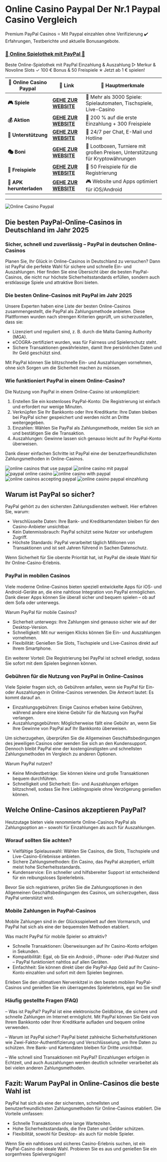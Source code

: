 # Online Casino Paypal Der Nr.1 Paypal Casino Vergleich

Premium PayPal Casinos ⭐ Mit Paypal einzahlen ohne Verifizierung ✔️ Erfahrungen, Testberichte und aktuelle Bonusangebote.

### [🎰 Online Spielothek mit PayPal 💎](https://tinyurl.com/bddyuz2m)

Beste Online-Spielothek mit PayPal Einzahlung & Auszahlung ▷ Merkur & Novoline Slots ✓ 100 € Bonus & 50 Freispiele ✭ Jetzt ab 1 € spielen!


| 🚩 Online Casino Paypal    | 🔗 Link                          | 🌟 Hauptmerkmale                                                                                                      |
|------------------------|------------------------------------|-------------------------------------------------------------------------------------------------------------------------------|
| **🎮 Spiele**      | [**GEHE ZUR WEBSITE**](https://tinyurl.com/bddyuz2m)      | 🎲 	Mehr als 3000 Spiele: Spielautomaten, Tischspiele, Live-Casino                                     |
| **💰 Aktion** | [**GEHE ZUR WEBSITE**](https://tinyurl.com/bddyuz2m) | 💸 	200 % auf die erste Einzahlung + 300 Freispiele                                                         |
| **🍜 Unterstützung** | [**GEHE ZUR WEBSITE**](https://tinyurl.com/bddyuz2m) | 🎯 24/7 per Chat, E-Mail und Hotline|
| **🎭 Boni**    | [**GEHE ZUR WEBSITE**](https://tinyurl.com/bddyuz2m)        | 🎰 Lootboxen, Turniere mit großen Preisen, Unterstützung für Kryptowährungen                                   |
| **🕺 Freispiele**    | [**GEHE ZUR WEBSITE**](https://tinyurl.com/bddyuz2m)     | 🌟 50 Freispiele für die Registrierung                                                                      |
| **🌟 APK herunterladen**     | [**GEHE ZUR WEBSITE**](https://tinyurl.com/bddyuz2m)      | 🎮 Website und Apps optimiert für iOS/Android                                               |
***


![Online Casino Paypal](https://ts2.mm.bing.net/th?q=Online%20Casino%20Paypal)


## Die besten PayPal-Online-Casinos in Deutschland im Jahr 2025

### Sicher, schnell und zuverlässig – PayPal in deutschen Online-Casinos

Planen Sie, Ihr Glück in Online-Casinos in Deutschland zu versuchen? Dann ist PayPal die perfekte Wahl für sichere und schnelle Ein- und Auszahlungen. Hier finden Sie eine Übersicht über die besten PayPal-Casinos, die nicht nur höchste Sicherheitsstandards erfüllen, sondern auch erstklassige Spiele und attraktive Boni bieten.

### Die besten Online-Casinos mit PayPal im Jahr 2025

Unsere Experten haben eine Liste der besten Online-Casinos zusammengestellt, die PayPal als Zahlungsmethode anbieten. Diese Plattformen wurden nach strengen Kriterien geprüft, um sicherzustellen, dass sie:

 - Lizenziert und reguliert sind, z. B. durch die Malta Gaming Authority (MGA).
 - eCOGRA-zertifiziert wurden, was für Fairness und Spielerschutz steht.
 - Sichere Transaktionen gewährleisten, damit Ihre persönlichen Daten und Ihr Geld geschützt sind.

Mit PayPal können Sie blitzschnelle Ein- und Auszahlungen vornehmen, ohne sich Sorgen um die Sicherheit machen zu müssen.

### Wie funktioniert PayPal in einem Online-Casino?

Die Nutzung von PayPal in einem Online-Casino ist unkompliziert:

 1. Erstellen Sie ein kostenloses PayPal-Konto: Die Registrierung ist einfach und erfordert nur wenige Minuten.
 2. Verknüpfen Sie Ihr Bankkonto oder Ihre Kreditkarte: Ihre Daten bleiben bei PayPal sicher gespeichert und werden nicht an Dritte weitergegeben.
 3. Einzahlen: Wählen Sie PayPal als Zahlungsmethode, melden Sie sich an und bestätigen Sie die Transaktion.
 4. Auszahlungen: Gewinne lassen sich genauso leicht auf Ihr PayPal-Konto überweisen.

Dank dieser einfachen Schritte ist PayPal eine der benutzerfreundlichsten Zahlungsmethoden in Online-Casinos.

![online casinos that use paypal](https://ts2.mm.bing.net/th?q=online%20casinos%20that%20use%20paypal)
![online casino mit paypal](https://ts2.mm.bing.net/th?q=online%20casino%20mit%20paypal)
![paypal online casino](https://ts2.mm.bing.net/th?q=paypal%20online%20casino)
![online casino with paypal](https://ts2.mm.bing.net/th?q=online%20casino%20with%20paypal)
![online casinos accepting paypal](https://ts2.mm.bing.net/th?q=online%20casinos%20accepting%20paypal)
![online casino paypal einzahlung](https://ts2.mm.bing.net/th?q=online%20casino%20paypal%20einzahlung)

## Warum ist PayPal so sicher?

PayPal gehört zu den sichersten Zahlungsdiensten weltweit. Hier erfahren Sie, warum:

 - Verschlüsselte Daten: Ihre Bank- und Kreditkartendaten bleiben für den Casino-Anbieter unsichtbar.
 - Kein Datenmissbrauch: PayPal schützt seine Nutzer vor unbefugtem Zugriff.
 - Höchste Standards: PayPal verarbeitet täglich Millionen von Transaktionen und ist seit Jahren führend in Sachen Datenschutz.

Wenn Sicherheit für Sie oberste Priorität hat, ist PayPal die ideale Wahl für Ihr Online-Casino-Erlebnis.

### PayPal in mobilen Casinos

Viele moderne Online-Casinos bieten speziell entwickelte Apps für iOS- und Android-Geräte an, die eine nahtlose Integration von PayPal ermöglichen. Dank dieser Apps können Sie überall sicher und bequem spielen – ob auf dem Sofa oder unterwegs.

Warum PayPal für mobile Casinos?

 - Sicherheit unterwegs: Ihre Zahlungen sind genauso sicher wie auf der Desktop-Version.
 - Schnelligkeit: Mit nur wenigen Klicks können Sie Ein- und Auszahlungen vornehmen.
 - Flexibilität: Genießen Sie Slots, Tischspiele und Live-Casinos direkt auf Ihrem Smartphone.

Ein weiterer Vorteil: Die Registrierung bei PayPal ist schnell erledigt, sodass Sie sofort mit dem Spielen beginnen können.

### Gebühren für die Nutzung von PayPal in Online-Casinos

Viele Spieler fragen sich, ob Gebühren anfallen, wenn sie PayPal für Ein- oder Auszahlungen in Online-Casinos verwenden. Die Antwort lautet: Es kommt darauf an.

 - Einzahlungsgebühren: Einige Casinos erheben keine Gebühren, während andere eine kleine Gebühr für die Nutzung von PayPal verlangen.
 - Auszahlungsgebühren: Möglicherweise fällt eine Gebühr an, wenn Sie Ihre Gewinne von PayPal auf Ihr Bankkonto überweisen.

Um sicherzugehen, überprüfen Sie die Allgemeinen Geschäftsbedingungen des jeweiligen Casinos oder wenden Sie sich an den Kundensupport. Dennoch bleibt PayPal eine der kostengünstigsten und schnellsten Zahlungsmethoden im Vergleich zu anderen Optionen.

Warum PayPal nutzen?

 - Keine Mindestbeträge: Sie können kleine und große Transaktionen bequem durchführen.
 - Schnelligkeit und Sicherheit: Ein- und Auszahlungen erfolgen blitzschnell, sodass Sie Ihre Lieblingsspiele ohne Verzögerung genießen können.

## Welche Online-Casinos akzeptieren PayPal?

Heutzutage bieten viele renommierte Online-Casinos PayPal als Zahlungsoption an – sowohl für Einzahlungen als auch für Auszahlungen.

### Worauf sollten Sie achten?

 - Vielfältige Spielauswahl: Wählen Sie Casinos, die Slots, Tischspiele und Live-Casino-Erlebnisse anbieten.
 - Sichere Zahlungsmethoden: Ein Casino, das PayPal akzeptiert, erfüllt meist hohe Sicherheitsstandards.
 - Kundenservice: Ein schneller und hilfsbereiter Support ist entscheidend für ein reibungsloses Spielerlebnis.

Bevor Sie sich registrieren, prüfen Sie die Zahlungsoptionen in den Allgemeinen Geschäftsbedingungen des Casinos, um sicherzugehen, dass PayPal unterstützt wird.

### Mobile Zahlungen in PayPal-Casinos

Mobile Zahlungen sind in der Glücksspielwelt auf dem Vormarsch, und PayPal hat sich als eine der bequemsten Methoden etabliert.

Was macht PayPal für mobile Spieler so attraktiv?

 - Schnelle Transaktionen: Überweisungen auf Ihr Casino-Konto erfolgen in Sekunden.
 - Kompatibilität: Egal, ob Sie ein Android-, iPhone- oder iPad-Nutzer sind – PayPal funktioniert nahtlos auf allen Geräten.
 - Einfachheit: Sie können direkt über die PayPal-App Geld auf Ihr Casino-Konto einzahlen und sofort mit dem Spielen beginnen.

Erleben Sie den ultimativen Nervenkitzel in den besten mobilen PayPal-Casinos und genießen Sie ein überragendes Spielerlebnis, egal wo Sie sind!

### Häufig gestellte Fragen (FAQ)

– Was ist PayPal?
PayPal ist eine elektronische Geldbörse, die sichere und schnelle Zahlungen im Internet ermöglicht. Mit PayPal können Sie Geld von Ihrem Bankkonto oder Ihrer Kreditkarte aufladen und bequem online verwenden.

– Warum ist PayPal sicher?
PayPal bietet zahlreiche Sicherheitsfunktionen wie Zwei-Faktor-Authentifizierung und Verschlüsselung, um Ihre Daten zu schützen. Ihre Bank- und Kartendaten bleiben für Dritte unsichtbar.

– Wie schnell sind Transaktionen mit PayPal?
Einzahlungen erfolgen in Echtzeit, und auch Auszahlungen werden deutlich schneller verarbeitet als bei vielen anderen Zahlungsmethoden.

## Fazit: Warum PayPal in Online-Casinos die beste Wahl ist

PayPal hat sich als eine der sichersten, schnellsten und benutzerfreundlichsten Zahlungsmethoden für Online-Casinos etabliert. Die Vorteile umfassen:

 - Schnelle Transaktionen ohne lange Wartezeiten.
 - Hohe Sicherheitsstandards, die Ihre Daten und Gelder schützen.
 - Flexibilität, sowohl für Desktop- als auch für mobile Spieler.
 
Wenn Sie ein nahtloses und sicheres Casino-Erlebnis suchen, ist ein PayPal-Casino die ideale Wahl. Probieren Sie es aus und genießen Sie ein sorgenfreies Spielvergnügen!
